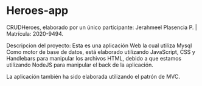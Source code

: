 # Heroes-app


CRUDHeroes, elaborado por un único participante: Jerahmeel Plasencia P. | Matrícula: 2020-9494.

Descripcion del proyecto:
Esta es una aplicación Web la cual utiliza Mysql Como motor de base de datos, está elaborado utilizando JavaScript, CSS y Handlebars para manipular los archivos HTML, debido a que estamos utilizando NodeJS para manipular el back de la aplicación.

La aplicación también ha sido elaborada utilizando el patrón de MVC.
